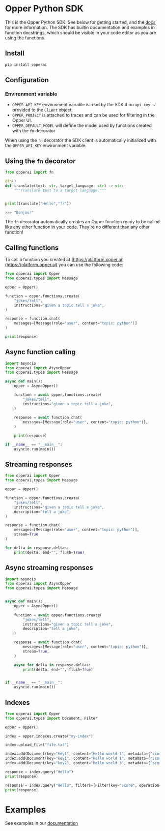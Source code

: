 # Opper Python SDK

This is the Opper Python SDK. See below for getting started, and the [docs](https://docs.opper.ai) for more information. The SDK has builtin documentation and examples in function docstrings, which should be visible in your code editor as you are using the functions.

## Install

```bash
pip install opperai
```

## Configuration

### Environment variable

- `OPPER_API_KEY` environment variable is read by the SDK if no `api_key` is provided to the `Client` object. 
- `OPPER_PROJECT` is attached to traces and can be used for filtering in the Opper UI.
- `OPPER_DEFAULT_MODEL` will define the model used by functions created with the `fn` decorator

When using the `fn` decorator the SDK client is automatically initialized with the `OPPER_API_KEY` environment variable.

## Using the `fn` decorator

```python
from opperai import fn

@fn()
def translate(text: str, target_language: str) -> str:
    """Translate text to a target language."""


print(translate("Hello","fr"))

>>> "Bonjour"
```

The `fn` decorator automatically creates an Opper function ready to be called like any other function in your code. They're no different than any other function!

## Calling functions

To call a function you created at [https://platform.opper.ai](https://platform.opper.ai) you can use the following code:


```python
from opperai import Opper
from opperai.types import Message

opper = Opper()

function = opper.functions.create(
    "jokes/tell", 
    instructions="given a topic tell a joke",
)

response = function.chat(
    messages=[Message(role="user", content="topic: python")]
)

print(response)
```

## Async function calling

```python
import asyncio
from opperai import AsyncOpper
from opperai.types import Message

async def main():
    opper = AsyncOpper()

    function = await opper.functions.create(
        "jokes/tell", 
        instructions="given a topic tell a joke",
    )
    
    response = await function.chat(
        messages=[Message(role="user", content="topic: python")],
    )

    print(response)

if __name__ == "__main__":
    asyncio.run(main())
```

## Streaming responses

```python
from opperai import Opper
from opperai.types import Message

opper = Opper()

function = opper.functions.create(
    "jokes/tell", 
    instructions="given a topic tell a joke",
    description="tell a joke",
)

response = function.chat(
    messages=[Message(role="user", content="topic: python")],
    stream=True
)

for delta in response.deltas:
    print(delta, end="", flush=True)
```

## Async streaming responses

```python
import asyncio
from opperai import AsyncOpper
from opperai.types import Message


async def main():
    opper = AsyncOpper()
    
    function = await opper.functions.create(
        "jokes/tell", 
        instructions="given a topic tell a joke",
        description="tell a joke",
    )

    response = await function.chat(
        messages=[Message(role="user", content="topic: python")],
        stream=True,
    )

    async for delta in response.deltas:
        print(delta, end="", flush=True)


if __name__ == "__main__":
    asyncio.run(main())
```

## Indexes

```python
from opperai import Opper
from opperai.types import Document, Filter

opper = Opper()

index = opper.indexes.create("my-index")

index.upload_file("file.txt")

index.add(Document(key="key1", content="Hello world 1", metadata={"score": 0}))
index.add(Document(key="key1", content="Hello world 1", metadata={"score": 1}))
index.add(Document(key="key2", content="Hello world 3", metadata={"score": 0}))

response = index.query("Hello")
print(response)

response = index.query("Hello", filters=[Filter(key="score", operation="=", value="1")])
print(response)
```

# Examples

See examples in our [documentation](https://docs.opper.ai)

